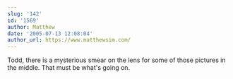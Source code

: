 ```yaml
---
slug: '142'
id: '1569'
author: Matthew
date: '2005-07-13 12:08:04'
author_url: https://www.matthewsim.com/
---
```

Todd, there is a mysterious smear on the lens for some of those pictures in the middle.  That must be what's going on.
